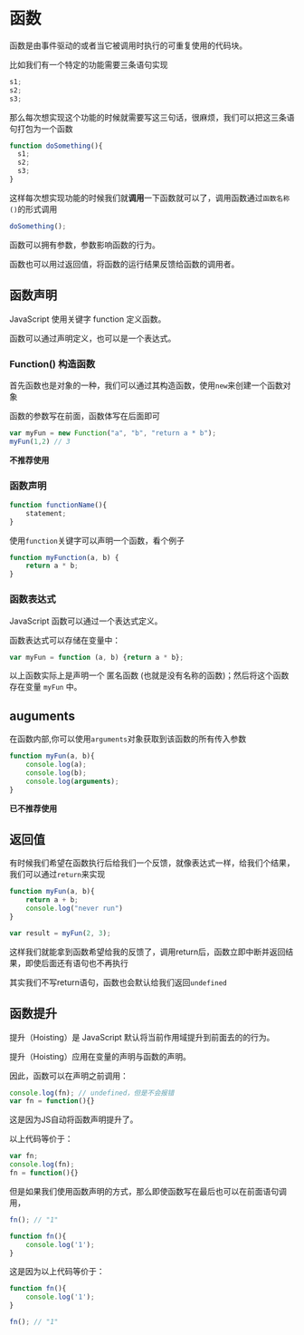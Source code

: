 # 函数

函数是由事件驱动的或者当它被调用时执行的可重复使用的代码块。

比如我们有一个特定的功能需要三条语句实现

```javascript
s1;
s2;
s3;

```

那么每次想实现这个功能的时候就需要写这三句话，很麻烦，我们可以把这三条语句打包为一个函数

```javascript
function doSomething(){
  s1;
  s2;
  s3;
}
```

这样每次想实现功能的时候我们就**调用**一下函数就可以了，调用函数通过`函数名称()`的形式调用

```javascript
doSomething();
```

函数可以拥有参数，参数影响函数的行为。

函数也可以用过返回值，将函数的运行结果反馈给函数的调用者。

## 函数声明

JavaScript 使用关键字 function 定义函数。

函数可以通过声明定义，也可以是一个表达式。

### Function()  构造函数

首先函数也是对象的一种，我们可以通过其构造函数，使用`new`来创建一个函数对象

函数的参数写在前面，函数体写在后面即可

```javascript
var myFun = new Function("a", "b", "return a * b");
myFun(1,2) // 3
```

**不推荐使用**

### 函数声明

```javascript
function functionName(){
    statement;
}

```

使用`function`关键字可以声明一个函数，看个例子

```javascript
function myFunction(a, b) {
    return a * b;
}
```

### 函数表达式

JavaScript 函数可以通过一个表达式定义。

函数表达式可以存储在变量中：

```javascript
var myFun = function (a, b) {return a * b};
```

以上函数实际上是声明一个 匿名函数 (也就是没有名称的函数)；然后将这个函数存在变量 `myFun` 中。


## auguments

在函数内部,你可以使用`arguments`对象获取到该函数的所有传入参数

```javascript
function myFun(a, b){
    console.log(a);
    console.log(b);
    console.log(arguments);
}
```

**已不推荐使用** 

## 返回值

有时候我们希望在函数执行后给我们一个反馈，就像表达式一样，给我们个结果，我们可以通过`return`来实现

```javascript
function myFun(a, b){
    return a + b;
    console.log("never run")
}

var result = myFun(2, 3);
```

这样我们就能拿到函数希望给我的反馈了，调用return后，函数立即中断并返回结果，即使后面还有语句也不再执行

其实我们不写return语句，函数也会默认给我们返回`undefined`

## 函数提升


提升（Hoisting）是 JavaScript 默认将当前作用域提升到前面去的的行为。

提升（Hoisting）应用在变量的声明与函数的声明。

因此，函数可以在声明之前调用：

```javascript
console.log(fn); // undefined，但是不会报错
var fn = function(){}
```

这是因为JS自动将函数声明提升了。

以上代码等价于：

```javascript
var fn;
console.log(fn);
fn = function(){}
```

但是如果我们使用函数声明的方式，那么即使函数写在最后也可以在前面语句调用，

```javascript
fn(); // "1"

function fn(){
    console.log('1');
}
```

这是因为以上代码等价于：

```javascript
function fn(){
    console.log('1');
}

fn(); // "1"
```

